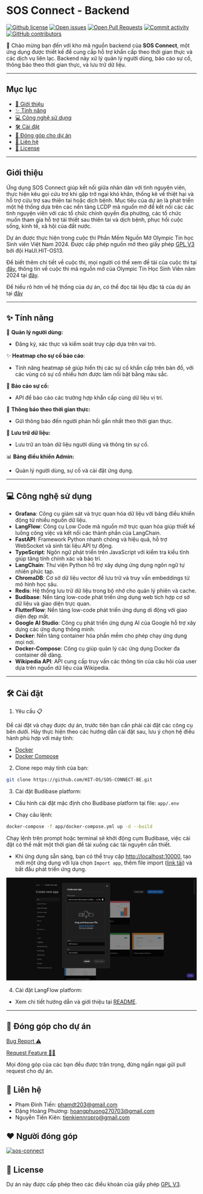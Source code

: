 <h1>SOS Connect - Backend</h1>

[![Github license](https://img.shields.io/github/license/HIT-OS/SOS-CONNECT-BE.svg 'Github license')](https://github.com/HIT-OS/SOS-CONNECT-BE/blob/main/LICENSE)
[![Open issues](https://img.shields.io/github/issues/HIT-OS/SOS-CONNECT-BE.svg 'Open issues')](https://github.com/HIT-OS/SOS-CONNECT-BE/issues)
[![Open Pull Requests](https://img.shields.io/github/issues-pr/HIT-OS/SOS-CONNECT-BE.svg 'Open Pull Requests')](https://github.com/HIT-OS/SOS-CONNECT-BE/pulls)
[![Commit activity](https://img.shields.io/github/commit-activity/m/HIT-OS/SOS-CONNECT-BE.svg 'Commit activity')](https://github.com/HIT-OS/SOS-CONNECT-BE/graphs/commit-activity)
[![GitHub contributors](https://img.shields.io/github/contributors/HIT-OS/SOS-CONNECT-BE.svg 'Github contributors')](https://github.com/HIT-OS/SOS-CONNECT-BE/graphs/contributors)

🎉 Chào mừng bạn đến với kho mã nguồn backend của **SOS Connect**, một ứng dụng được thiết kế để cung cấp hỗ trợ khẩn cấp theo thời gian thực và các dịch vụ liên lạc. Backend này xử lý quản lý người dùng, báo cáo sự cố, thông báo theo thời gian thực, và lưu trữ dữ liệu.

---

## Mục lục
- [💾 Giới thiệu](#-giới-thiệu)
- [✨ Tính năng](#-tính-năng)
- [💻 Công nghệ sử dụng](#-công-nghệ-sử-dụng)
- [🛠️ Cài đặt](#️-cài-đặt)
- [🤝 Đóng góp cho dự án](#-đóng-góp-cho-dự-án)
- [🚀 Liên hệ](#-liên-hệ)
- [📝 License](#-license)

---

## Giới thiệu

Ứng dụng SOS Connect giúp kết nối giữa nhân dân với tình nguyện viên, thực hiện kêu gọi cứu trợ khi gặp trở ngại khó khăn, thống kê về thiệt hại và hỗ trợ cứu trợ sau thiên tai hoặc dịch bệnh. Mục tiêu của dự án là phát triển một hệ thống dựa trên các nền tảng LCDP mã nguồn mở để kết nối các các tình nguyện viên với các tổ chức chính quyền địa phường, các tổ chức muốn tham gia hỗ trợ tái thiết sau thiên tai và dịch bệnh, phục hồi cuộc sống, kinh tế, xã hội của đất nước.

Dự án được thực hiện trong cuộc thi Phần Mềm Nguồn Mở Olympic Tin học Sinh viên Việt Nam 2024. Được cấp phép nguồn mở theo giấy phép [GPL V3](https://www.gnu.org/licenses/gpl-3.0.html) bởi đội HaUI.HIT-OS13.

Để biết thêm chi tiết về cuộc thi, mọi người có thể xem đề tài của cuộc thi tại [đây](docs/exam_topic_open_source_2024.pdf), thông tin về cuộc thi mã nguồn mở của Olympic Tin Học Sinh Viên năm 2024 tại [đây](https://vfossa.vn/tin-tuc/cong-bo-de-thi-noi-dung-phan-mem-nguon-mo-olympic-tin-hoc-sinh-vien-viet-nam-2024-727.html).

Để hiểu rõ hơn về hệ thống của dự án, có thể đọc tài liệu đặc tả của dự án tại [đây](docs/SRS_SOS_Connect.pdf)

---

## ✨ Tính năng

💾 **Quản lý người dùng:**

- Đăng ký, xác thực và kiểm soát truy cập dựa trên vai trò.

✨ **Heatmap cho sự cố báo cáo**:

- Tính năng heatmap sẽ giúp hiển thị các sự cố khẩn cấp trên bản đồ, với các vùng có sự cố nhiều hơn được làm nổi bật bằng màu sắc.

📍 **Báo cáo sự cố:**

- API để báo cáo các trường hợp khẩn cấp cùng dữ liệu vị trí.

🔔 **Thông báo theo thời gian thực:**

- Gửi thông báo đến người phản hồi gần nhất theo thời gian thực.

💾 **Lưu trữ dữ liệu:**

- Lưu trữ an toàn dữ liệu người dùng và thông tin sự cố.

📊 **Bảng điều khiển Admin:**

- Quản lý người dùng, sự cố và cài đặt ứng dụng.

---

## 💻 Công nghệ sử dụng

- **Grafana**: Công cụ giám sát và trực quan hóa dữ liệu với bảng điều khiển động từ nhiều nguồn dữ liệu.
- **LangFlow**: Công cụ Low Code mã nguồn mở trực quan hóa giúp thiết kế luồng công việc và kết nối các thành phần của LangChain.
- **FastAPI**: Framework Python nhanh chóng và hiệu quả, hỗ trợ WebSocket và sinh tài liệu API tự động.
- **TypeScript**: Ngôn ngữ phát triển trên JavaScript với kiểm tra kiểu tĩnh giúp tăng tính chính xác và bảo trì.
- **LangChain**: Thư viện Python hỗ trợ xây dựng ứng dụng ngôn ngữ tự nhiên phức tạp.
- **ChromaDB**: Cơ sở dữ liệu vector để lưu trữ và truy vấn embeddings từ mô hình học sâu.
- **Redis**: Hệ thống lưu trữ dữ liệu trong bộ nhớ cho quản lý phiên và cache.
- **Budibase**: Nền tảng low-code phát triển ứng dụng web tích hợp cơ sở dữ liệu và giao diện trực quan.
- **FlutterFlow**: Nền tảng low-code phát triển ứng dụng di động với giao diện đẹp mắt.
- **Google AI Studio**: Công cụ phát triển ứng dụng AI của Google hỗ trợ xây dựng các ứng dụng thông minh.
- **Docker**: Nền tảng container hóa phần mềm cho phép chạy ứng dụng mọi nơi.
- **Docker-Compose**: Công cụ giúp quản lý các ứng dụng Docker đa container dễ dàng.
- **Wikipedia API**: API cung cấp truy vấn các thông tin của câu hỏi của user dựa trên nguồn dữ liệu của Wikipedia.

---

## 🛠️ Cài đặt

1. Yêu cầu 📋

Để cài đặt và chạy được dự án, trước tiên bạn cần phải cài đặt các công cụ bên dưới. Hãy thực hiện theo các hướng dẫn cài đặt sau, lưu ý chọn hệ điều hành phù hợp với máy tính:

- [Docker](https://docs.docker.com/get-docker/)
- [Docker Compose](https://docs.docker.com/compose/install/)

2. Clone repo máy tính của bạn:

```bash
git clone https://github.com/HIT-OS/SOS-CONNECT-BE.git
```

3. Cài đặt Budibase platform:

- Cấu hình cài đặt mặc định cho Budibase platform tại file: `app/.env`

- Chạy câu lệnh:

```bash
docker-compose -f app/docker-compose.yml up -d --build
```

Chạy lệnh trên prompt hoặc terminal sẽ khởi động cụm Budibase, việc cài đặt có thể mất một thời gian để tải xuống các tài nguyên cần thiết.

- Khi ứng dụng sẵn sàng, bạn có thể truy cập [http://localhost:10000](http://localhost:10000), tạo mới một ứng dụng với lựa chọn `Import app`, thêm file import ([link tải](http://)) và bắt đầu phát triển ứng dụng.

<p align="center">
    <img src="docs/images/new-app-with-import.png">
</p>

4. Cài đặt LangFlow platform:

- Xem chi tiết hướng dẫn và giới thiệu tại [README](AI/README.md).

---

## 🤝 Đóng góp cho dự án

<a href="https://github.com/HIT-OS/SOS-CONNECT-BE/issues/new?assignees=&labels=&projects=&template=bug_report.md&title=">Bug Report ⚠️
</a>

<a href="https://github.com/HIT-OS/SOS-CONNECT-BE/issues/new?assignees=&labels=&projects=&template=feature_request.md&title=">Request Feature 👩‍💻</a>

Mọi đóng góp của các bạn đều được trân trọng, đừng ngần ngại gửi pull request cho dự án.

## 🚀 Liên hệ

- Phạm Đình Tiến: phamdt203@gmail.com
- Đặng Hoàng Phương: hoangphuong270703@gmail.com
- Nguyễn Tiến Kiên: tienkiennropro@gmail.com

## ❤️ Người đóng góp

[![sos-connect](https://contrib.rocks/image?repo=HIT-OS/SOS-CONNECT-BE)](https://github.com/HIT-OS/SOS-CONNECT-BE/graphs/contributors)

## 📝 License

Dự án này được cấp phép theo các điều khoản của giấy phép [GPL V3](https://www.gnu.org/licenses/gpl-3.0.html).
